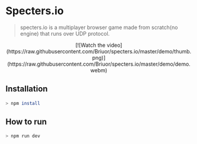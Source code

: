 # Specters.io
> specters.io is a multiplayer browser game made from scratch(no engine) that runs over UDP protocol.

<p align="center"> 
[![Watch the video](https://raw.githubusercontent.com/Briuor/specters.io/master/demo/thumb.png)](https://raw.githubusercontent.com/Briuor/specters.io/master/demo/demo.webm)
</p>

## Installation
```bash
> npm install
```

## How to run
```bash
> npm run dev
```